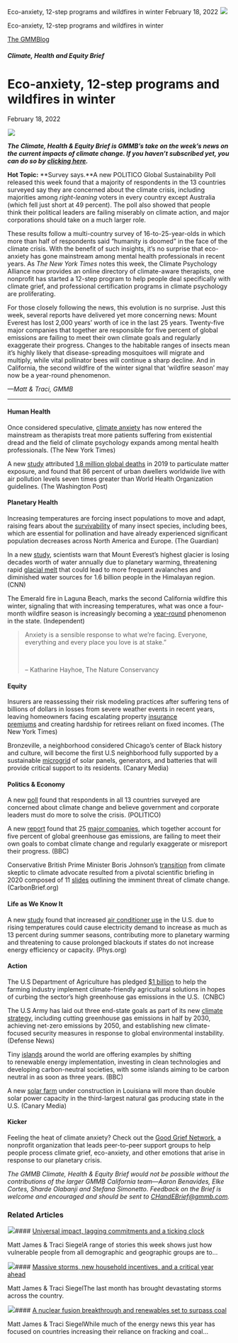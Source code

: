 



Eco-anxiety, 12-step programs and wildfires in winter
February 18, 2022
![](data:image/gif;base64,R0lGODlhAQABAAAAACH5BAEKAAEALAAAAAABAAEAAAICTAEAOw==)![](https://www.gmmb.com/wp-content/uploads/2022/02/Picture1.png)



Eco-anxiety, 12-step programs and wildfires in winter





 [The GMMBlog](/blog/)



##### Climate, Health and Equity Brief

 Eco-anxiety, 12-step programs and wildfires in winter
=====================================================


February 18, 2022



![](data:image/gif;base64,R0lGODlhAQABAAAAACH5BAEKAAEALAAAAAABAAEAAAICTAEAOw==)![](https://www.gmmb.com/wp-content/uploads/2022/02/Picture1-552x552.png) 


***The Climate, Health & Equity Brief is GMMB’s take on the week’s news on the current impacts of climate change. If you haven’t subscribed yet, you can do so by [clicking here](https://mailchimp.us4.list-manage.com/subscribe?u=f2f8c4bdabe1a2a83f914e813&id=4a13a601e2).***


**Hot Topic:** **Survey says.**A new POLITICO Global Sustainability Poll released this week found that a majority of respondents in the 13 countries surveyed say they are concerned about the climate crisis, including majorities among *right-leaning* voters in every country except Australia (which fell just short at 49 percent). The poll also showed that people think their political leaders are failing miserably on climate action, and major corporations should take on a much larger role.


These results follow a multi-country survey of 16-to-25-year-olds in which more than half of respondents said “humanity is doomed” in the face of the climate crisis. With the benefit of such insights, it’s no surprise that eco-anxiety has gone mainstream among mental health professionals in recent years. As *The New York Times* notes this week, the Climate Psychology Alliance now provides an online directory of climate-aware therapists, one nonprofit has started a 12-step program to help people deal specifically with climate grief, and professional certification programs in climate psychology are proliferating.


For those closely following the news, this evolution is no surprise. Just this week, several reports have delivered yet more concerning news: Mount Everest has lost 2,000 years’ worth of ice in the last 25 years. Twenty-five major companies that together are responsible for five percent of global emissions are failing to meet their own climate goals and regularly exaggerate their progress. Changes to the habitable ranges of insects mean it’s highly likely that disease-spreading mosquitoes will migrate and multiply, while vital pollinator bees will continue a sharp decline. And in California, the second wildfire of the winter signal that ‘wildfire season’ may now be a year-round phenomenon.


*—Matt & Traci, GMMB*




---


#### Human Health


Once considered speculative, [climate anxiety](https://urldefense.com/v3/__https:/www.nytimes.com/2022/02/06/health/climate-anxiety-therapy.html__;!!HhhKMSGjjQV-!tg4dsLCVlCp8ij8ZCmnlNEgfoK2Bof7TXAp-fn2npvhxFG2xm59xhAnQGrKmhZhS%24) has now entered the mainstream as therapists treat more patients suffering from existential dread and the field of climate psychology expands among mental health professionals. (The New York Times)


A new [study](https://urldefense.com/v3/__https:/www.epa.gov/pm-pollution/particulate-matter-pm-basics__;!!HhhKMSGjjQV-!tg4dsLCVlCp8ij8ZCmnlNEgfoK2Bof7TXAp-fn2npvhxFG2xm59xhAnQGibmG_uR%24) attributed [1.8 million global deaths](https://urldefense.com/v3/__https:/www.washingtonpost.com/health/2022/02/06/air-pollution-urban/__;!!HhhKMSGjjQV-!tg4dsLCVlCp8ij8ZCmnlNEgfoK2Bof7TXAp-fn2npvhxFG2xm59xhAnQGkZISL0m%24) in 2019 to particulate matter exposure, and found that 86 percent of urban dwellers worldwide live with air pollution levels seven times greater than World Health Organization guidelines. (The Washington Post)


#### Planetary Health


Increasing temperatures are forcing insect populations to move and adapt, raising fears about the [survivability](https://www.theguardian.com/news/2022/jan/11/climate-change-insect-world-global-heating-species) of many insect species, including bees, which are essential for pollination and have already experienced significant population decreases across North America and Europe. (The Guardian)


In a new [study](https://www.nature.com/articles/s41612-022-00230-0), scientists warn that Mount Everest’s highest glacier is losing decades worth of water annually due to planetary warming, threatening rapid [glacial melt](https://www.cnn.com/2022/02/03/asia/mount-everest-climate-ice-glacier-melt-intl/index.html) that could lead to more frequent avalanches and diminished water sources for 1.6 billion people in the Himalayan region. (CNN)


The Emerald fire in Laguna Beach, marks the second California wildfire this winter, signaling that with increasing temperatures, what was once a four-month wildfire season is increasingly becoming a [year-round](https://urldefense.com/v3/__https:/www.independent.co.uk/climate-change/news/emerald-fire-laguna-beach-california-b2013023.html__;!!HhhKMSGjjQV-!on7ZlE6JyA5tBnDahOrucTZuDzpmPTNil7e5p9nuUqVvR0PT0UacywUwPlqN44DU%24) phenomenon in the state. (Independent)



> Anxiety is a sensible response to what we’re facing. Everyone, everything and every place you love is at stake.”
> 
> 
>  
> 
> 
> – Katharine Hayhoe, The Nature Conservancy
> 
> 


#### Equity


Insurers are reassessing their risk modeling practices after suffering tens of billions of dollars in losses from severe weather events in recent years, leaving homeowners facing escalating property [insurance premiums](https://urldefense.com/v3/__https:/www.nytimes.com/2022/02/04/business/retirement-climate-change-homeowners-insurance.html__;!!HhhKMSGjjQV-!on7ZlE6JyA5tBnDahOrucTZuDzpmPTNil7e5p9nuUqVvR0PT0UacywUwPl3f_EaR%24) and creating hardship for retirees reliant on fixed incomes. (The New York Times)


Bronzeville, a neighborhood considered Chicago’s center of Black history and culture, will become the first U.S neighborhood fully supported by a sustainable [microgrid](https://www.canarymedia.com/articles/grid-edge/the-countrys-first-neighborhood-microgrid-is-coming-online-in-chicago?utm_campaign=canary&utm_medium=email&_hsmi=203374862&_hsenc=p2ANqtz-8F2XtBlsF9Lsyx0mLgkp0byO08fFj4Aafp5-mrlV5fAgw2rfOGfVijnmIGsDtWvlXiugcG95jBx4chzeaefG8tmdf1_w&utm_source=newsletter) of solar panels, generators, and batteries that will provide critical support to its residents. (Canary Media)


#### Politics & Economy


A new [poll](https://www.politico.com/news/2022/02/08/citizens-politicians-combat-climate-change-00004590) found that respondents in all 13 countries surveyed are concerned about climate change and believe government and corporate leaders must do more to solve the crisis. (POLITICO)


A new [report](https://newclimate.org/2022/02/07/corporate-climate-responsibility-monitor-2022/) found that 25 [major companies](https://www.bbc.com/news/science-environment-60248830), which together account for five percent of global greenhouse gas emissions, are failing to meet their own goals to combat climate change and regularly exaggerate or misreport their progress. (BBC)


Conservative British Prime Minister Boris Johnson’s [transition](https://www.carbonbrief.org/revealed-the-11-slides-that-finally-convinced-boris-johnson-about-global-warming?utm_campaign=Subscription%20invite%20&utm_medium=email&utm_source=Revue%20newsletter) from climate skeptic to climate advocate resulted from a pivotal scientific briefing in 2020 composed of 11 [slides](chrome-extension://efaidnbmnnnibpcajpcglclefindmkaj/viewer.html?pdfurl=https%3A%2F%2Fwww.carbonbrief.org%2Fwp-content%2Fuploads%2F2022%2F02%2FFOI-0272-ANNEX-4-ClimateChange_Final.pdf&clen=2185555&chunk=true) outlining the imminent threat of climate change. (CarbonBrief.org)


#### Life as We Know It


A new [study](https://agupubs.onlinelibrary.wiley.com/doi/10.1029/2021EF002434) found that increased [air conditioner use](https://phys.org/news/2022-02-household-air-conditioning-electric-capacity.html) in the U.S. due to rising temperatures could cause electricity demand to increase as much as 13 percent during summer seasons, contributing more to planetary warming and threatening to cause prolonged blackouts if states do not increase energy efficiency or capacity. (Phys.org)


#### Action


The U.S Department of Agriculture has pledged [$1 billion](https://www.cnbc.com/2022/02/07/usda-to-spend-1-billion-on-agriculture-projects-tackling-climate-change.html) to help the farming industry implement climate-friendly agricultural solutions in hopes of curbing the sector’s high greenhouse gas emissions in the U.S.  (CNBC)


The U.S Army has laid out three end-state goals as part of its new [climate strategy](https://www.defensenews.com/land/2022/02/08/with-new-climate-strategy-army-aims-to-prepare-soldiers-for-harsher-environments/), including cutting greenhouse gas emissions in half by 2030, achieving net-zero emissions by 2050, and establishing new climate-focused security measures in response to global environmental instability. (Defense News)


Tiny [islands](https://www.bbc.com/future/article/20220131-the-worlds-tiny-islands-inspiring-green-action) around the world are offering examples by shifting to renewable energy implementation, investing in clean technologies and developing carbon-neutral societies, with some islands aiming to be carbon neutral in as soon as three years. (BBC)


A new [solar farm](https://www.canarymedia.com/articles/solar/biggest-solar-farm-in-louisiana-gets-warm-welcome-from-local-community) under construction in Louisiana will more than double solar power capacity in the third-largest natural gas producing state in the U.S. (Canary Media)


#### Kicker


Feeling the heat of climate anxiety? Check out the [Good Grief Network](https://www.goodgriefnetwork.org/), a nonprofit organization that leads peer-to-peer support groups to help people process climate grief, eco-anxiety, and other emotions that arise in response to our planetary crisis.


*The GMMB Climate, Health & Equity Brief would not be possible without the contributions of the larger GMMB California team—Aaron Benavides, Elke Cortes, Sharde Olabanji and Stefana Simonetto. Feedback on the Brief is welcome and encouraged and should be sent to [CHandEBrief@gmmb.com](mailto:CHandEBrief@gmmb.com).*









### Related Articles

![](data:image/gif;base64,R0lGODlhAQABAAAAACH5BAEKAAEALAAAAAABAAEAAAICTAEAOw==)![](https://www.gmmb.com/wp-content/uploads/2023/01/c53f7cb5-08a2-d0cf-d9a1-c8ef2c9b55e0-380x200.png)#### [Universal impact, lagging commitments and a ticking clock](https://www.gmmb.com/news/universal-impact-lagging-commitments-and-a-ticking-clock/)

Matt James & Traci SiegelA range of stories this week shows just how vulnerable people from all demographic and geographic groups are to…

![](data:image/gif;base64,R0lGODlhAQABAAAAACH5BAEKAAEALAAAAAABAAEAAAICTAEAOw==)![](https://www.gmmb.com/wp-content/uploads/2023/01/Picture1-380x200.png)#### [Massive storms, new household incentives, and a critical year ahead](https://www.gmmb.com/news/massive-storms-new-household-incentives-and-a-critical-year-ahead-and-renewables-set-to-surpass-coal-2/)

Matt James & Traci SiegelThe last month has brought devastating storms across the country.

![](data:image/gif;base64,R0lGODlhAQABAAAAACH5BAEKAAEALAAAAAABAAEAAAICTAEAOw==)![](https://www.gmmb.com/wp-content/uploads/2022/12/Picture1-380x200.png)#### [A nuclear fusion breakthrough and renewables set to surpass coal](https://www.gmmb.com/news/a-nuclear-fusion-breakthrough-and-renewables-set-to-surpass-coal/)

Matt James & Traci SiegelWhile much of the energy news this year has focused on countries increasing their reliance on fracking and coal…




